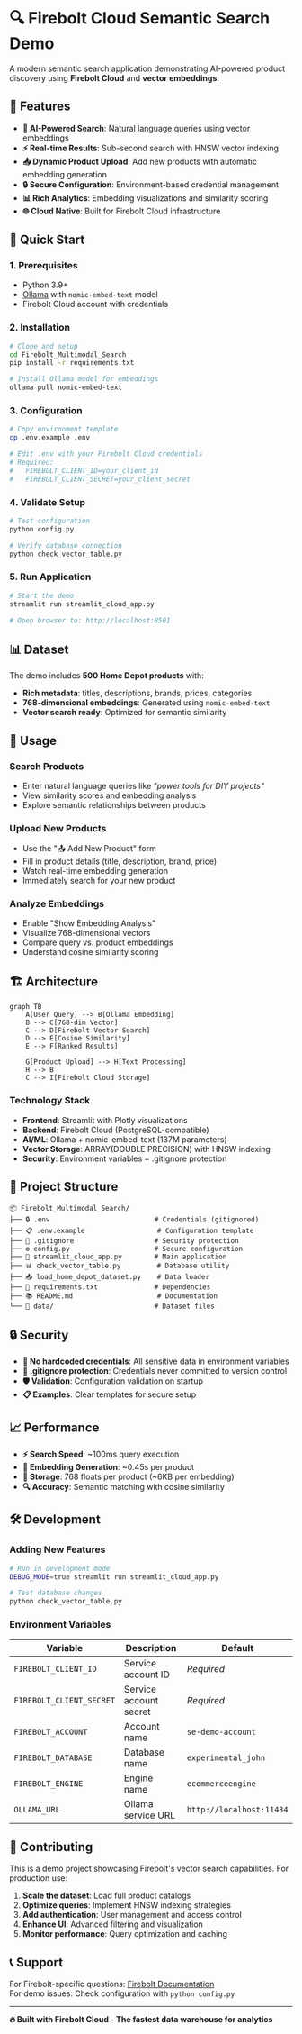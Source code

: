 # 🔍 Firebolt Cloud Semantic Search Demo

A modern semantic search application demonstrating AI-powered product discovery using **Firebolt Cloud** and **vector embeddings**.

## 🎯 Features

- **🧠 AI-Powered Search**: Natural language queries using vector embeddings  
- **⚡ Real-time Results**: Sub-second search with HNSW vector indexing
- **📤 Dynamic Product Upload**: Add new products with automatic embedding generation
- **🔒 Secure Configuration**: Environment-based credential management
- **📊 Rich Analytics**: Embedding visualizations and similarity scoring
- **🌐 Cloud Native**: Built for Firebolt Cloud infrastructure

## 🚀 Quick Start

### 1. **Prerequisites**
- Python 3.9+
- [Ollama](https://ollama.ai) with `nomic-embed-text` model
- Firebolt Cloud account with credentials

### 2. **Installation**
```bash
# Clone and setup
cd Firebolt_Multimodal_Search
pip install -r requirements.txt

# Install Ollama model for embeddings
ollama pull nomic-embed-text
```

### 3. **Configuration** 
```bash
# Copy environment template
cp .env.example .env

# Edit .env with your Firebolt Cloud credentials
# Required:
#   FIREBOLT_CLIENT_ID=your_client_id
#   FIREBOLT_CLIENT_SECRET=your_client_secret
```

### 4. **Validate Setup**
```bash
# Test configuration
python config.py

# Verify database connection  
python check_vector_table.py
```

### 5. **Run Application**
```bash
# Start the demo
streamlit run streamlit_cloud_app.py

# Open browser to: http://localhost:8501
```

## 📊 Dataset

The demo includes **500 Home Depot products** with:
- **Rich metadata**: titles, descriptions, brands, prices, categories
- **768-dimensional embeddings**: Generated using `nomic-embed-text`
- **Vector search ready**: Optimized for semantic similarity

## 🎨 Usage

### **Search Products**
- Enter natural language queries like *"power tools for DIY projects"*
- View similarity scores and embedding analysis
- Explore semantic relationships between products

### **Upload New Products**  
- Use the "📤 Add New Product" form
- Fill in product details (title, description, brand, price)
- Watch real-time embedding generation
- Immediately search for your new product

### **Analyze Embeddings**
- Enable "Show Embedding Analysis" 
- Visualize 768-dimensional vectors
- Compare query vs. product embeddings
- Understand cosine similarity scoring

## 🏗️ Architecture

```mermaid
graph TB
    A[User Query] --> B[Ollama Embedding]
    B --> C[768-dim Vector]
    C --> D[Firebolt Vector Search]
    D --> E[Cosine Similarity]
    E --> F[Ranked Results]
    
    G[Product Upload] --> H[Text Processing]
    H --> B
    C --> I[Firebolt Cloud Storage]
```

### **Technology Stack**
- **Frontend**: Streamlit with Plotly visualizations
- **Backend**: Firebolt Cloud (PostgreSQL-compatible)
- **AI/ML**: Ollama + nomic-embed-text (137M parameters)
- **Vector Storage**: ARRAY(DOUBLE PRECISION) with HNSW indexing
- **Security**: Environment variables + .gitignore protection

## 📁 Project Structure

```
📦 Firebolt_Multimodal_Search/
├── 🔒 .env                          # Credentials (gitignored)
├── 📋 .env.example                  # Configuration template  
├── 🚫 .gitignore                    # Security protection
├── ⚙️ config.py                     # Secure configuration
├── 🎯 streamlit_cloud_app.py        # Main application
├── 📊 check_vector_table.py         # Database utility
├── 📤 load_home_depot_dataset.py    # Data loader
├── 📄 requirements.txt              # Dependencies
├── 📚 README.md                     # Documentation
└── 📁 data/                         # Dataset files
```

## 🔒 Security

- **🚫 No hardcoded credentials**: All sensitive data in environment variables
- **🔐 .gitignore protection**: Credentials never committed to version control  
- **🛡️ Validation**: Configuration validation on startup
- **📋 Examples**: Clear templates for secure setup

## 📈 Performance

- **⚡ Search Speed**: ~100ms query execution
- **🧠 Embedding Generation**: ~0.45s per product
- **💾 Storage**: 768 floats per product (~6KB per embedding)
- **🔍 Accuracy**: Semantic matching with cosine similarity

## 🛠️ Development

### **Adding New Features**
```bash
# Run in development mode
DEBUG_MODE=true streamlit run streamlit_cloud_app.py

# Test database changes
python check_vector_table.py
```

### **Environment Variables**
| Variable | Description | Default |
|----------|-------------|---------|
| `FIREBOLT_CLIENT_ID` | Service account ID | *Required* |
| `FIREBOLT_CLIENT_SECRET` | Service account secret | *Required* |
| `FIREBOLT_ACCOUNT` | Account name | `se-demo-account` |
| `FIREBOLT_DATABASE` | Database name | `experimental_john` |
| `FIREBOLT_ENGINE` | Engine name | `ecommerceengine` |
| `OLLAMA_URL` | Ollama service URL | `http://localhost:11434` |

## 🤝 Contributing

This is a demo project showcasing Firebolt's vector search capabilities. For production use:

1. **Scale the dataset**: Load full product catalogs
2. **Optimize queries**: Implement HNSW indexing strategies  
3. **Add authentication**: User management and access control
4. **Enhance UI**: Advanced filtering and visualization
5. **Monitor performance**: Query optimization and caching

## 📞 Support

For Firebolt-specific questions: [Firebolt Documentation](https://docs.firebolt.io)  
For demo issues: Check configuration with `python config.py`

---

**🔥 Built with Firebolt Cloud - The fastest data warehouse for analytics** 